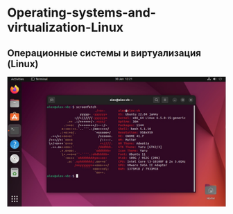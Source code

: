# Operating-systems-and-virtualization-Linux

## Операционные системы и виртуализация (Linux) 

![creenfetch](screenfetch.jpg "Операционные системы и виртуализация (Linux)")